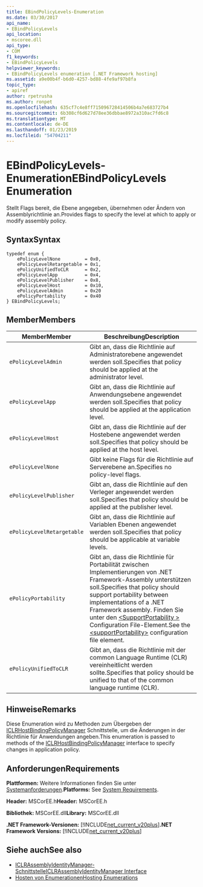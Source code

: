 ```yaml
---
title: EBindPolicyLevels-Enumeration
ms.date: 03/30/2017
api_name:
- EBindPolicyLevels
api_location:
- mscoree.dll
api_type:
- COM
f1_keywords:
- EBindPolicyLevels
helpviewer_keywords:
- EBindPolicyLevels enumeration [.NET Framework hosting]
ms.assetid: a9e00b4f-b6d0-4257-bd88-4fe9af97b8fa
topic_type:
- apiref
author: rpetrusha
ms.author: ronpet
ms.openlocfilehash: 635cf7c4e8ff715096728414506b4a7e683727b4
ms.sourcegitcommit: 6b308cf6d627d78ee36dbbae8972a310ac7fd6c8
ms.translationtype: MT
ms.contentlocale: de-DE
ms.lasthandoff: 01/23/2019
ms.locfileid: "54704211"
---
```

# <a name="ebindpolicylevels-enumeration"></a><span data-ttu-id="bf70c-102">EBindPolicyLevels-Enumeration</span><span class="sxs-lookup"><span data-stu-id="bf70c-102">EBindPolicyLevels Enumeration</span></span>
<span data-ttu-id="bf70c-103">Stellt Flags bereit, die Ebene angegeben, übernehmen oder Ändern von Assemblyrichtlinie an.</span><span class="sxs-lookup"><span data-stu-id="bf70c-103">Provides flags to specify the level at which to apply or modify assembly policy.</span></span>  
  
## <a name="syntax"></a><span data-ttu-id="bf70c-104">Syntax</span><span class="sxs-lookup"><span data-stu-id="bf70c-104">Syntax</span></span>  
  
```  
typedef enum {  
    ePolicyLevelNone         = 0x0,  
    ePolicyLevelRetargetable = 0x1,  
    ePolicyUnifiedToCLR      = 0x2,  
    ePolicyLevelApp          = 0x4,  
    ePolicyLevelPublisher    = 0x8,  
    ePolicyLevelHost         = 0x10,  
    ePolicyLevelAdmin        = 0x20  
    ePolicyPortability       = 0x40  
} EBindPolicyLevels;  
```  
  
## <a name="members"></a><span data-ttu-id="bf70c-105">Member</span><span class="sxs-lookup"><span data-stu-id="bf70c-105">Members</span></span>  
  
|<span data-ttu-id="bf70c-106">Member</span><span class="sxs-lookup"><span data-stu-id="bf70c-106">Member</span></span>|<span data-ttu-id="bf70c-107">Beschreibung</span><span class="sxs-lookup"><span data-stu-id="bf70c-107">Description</span></span>|  
|------------|-----------------|  
|`ePolicyLevelAdmin`|<span data-ttu-id="bf70c-108">Gibt an, dass die Richtlinie auf Administratorebene angewendet werden soll.</span><span class="sxs-lookup"><span data-stu-id="bf70c-108">Specifies that policy should be applied at the administrator level.</span></span>|  
|`ePolicyLevelApp`|<span data-ttu-id="bf70c-109">Gibt an, dass die Richtlinie auf Anwendungsebene angewendet werden soll.</span><span class="sxs-lookup"><span data-stu-id="bf70c-109">Specifies that policy should be applied at the application level.</span></span>|  
|`ePolicyLevelHost`|<span data-ttu-id="bf70c-110">Gibt an, dass die Richtlinie auf der Hostebene angewendet werden soll.</span><span class="sxs-lookup"><span data-stu-id="bf70c-110">Specifies that policy should be applied at the host level.</span></span>|  
|`ePolicyLevelNone`|<span data-ttu-id="bf70c-111">Gibt keine Flags für die Richtlinie auf Serverebene an.</span><span class="sxs-lookup"><span data-stu-id="bf70c-111">Specifies no policy-level flags.</span></span>|  
|`ePolicyLevelPublisher`|<span data-ttu-id="bf70c-112">Gibt an, dass die Richtlinie auf den Verleger angewendet werden soll.</span><span class="sxs-lookup"><span data-stu-id="bf70c-112">Specifies that policy should be applied at the publisher level.</span></span>|  
|`ePolicyLevelRetargetable`|<span data-ttu-id="bf70c-113">Gibt an, dass die Richtlinie auf Variablen Ebenen angewendet werden soll.</span><span class="sxs-lookup"><span data-stu-id="bf70c-113">Specifies that policy should be applicable at variable levels.</span></span>|  
|`ePolicyPortability`|<span data-ttu-id="bf70c-114">Gibt an, dass die Richtlinie für Portabilität zwischen Implementierungen von .NET Framework-Assembly unterstützen soll.</span><span class="sxs-lookup"><span data-stu-id="bf70c-114">Specifies that policy should support portability between implementations of a .NET Framework assembly.</span></span> <span data-ttu-id="bf70c-115">Finden Sie unter den [ \<SupportPortability >](../../../../docs/framework/configure-apps/file-schema/runtime/supportportability-element.md) Configuration File-Element.</span><span class="sxs-lookup"><span data-stu-id="bf70c-115">See the [\<supportPortability>](../../../../docs/framework/configure-apps/file-schema/runtime/supportportability-element.md) configuration file element.</span></span>|  
|`ePolicyUnifiedToCLR`|<span data-ttu-id="bf70c-116">Gibt an, dass die Richtlinie mit der common Language Runtime (CLR) vereinheitlicht werden sollte.</span><span class="sxs-lookup"><span data-stu-id="bf70c-116">Specifies that policy should be unified to that of the common language runtime (CLR).</span></span>|  
  
## <a name="remarks"></a><span data-ttu-id="bf70c-117">Hinweise</span><span class="sxs-lookup"><span data-stu-id="bf70c-117">Remarks</span></span>  
 <span data-ttu-id="bf70c-118">Diese Enumeration wird zu Methoden zum Übergeben der [ICLRHostBindingPolicyManager](../../../../docs/framework/unmanaged-api/hosting/iclrhostbindingpolicymanager-interface.md) Schnittstelle, um die Änderungen in der Richtlinie für Anwendungen angeben.</span><span class="sxs-lookup"><span data-stu-id="bf70c-118">This enumeration is passed to methods of the [ICLRHostBindingPolicyManager](../../../../docs/framework/unmanaged-api/hosting/iclrhostbindingpolicymanager-interface.md) interface to specify changes in application policy.</span></span>  
  
## <a name="requirements"></a><span data-ttu-id="bf70c-119">Anforderungen</span><span class="sxs-lookup"><span data-stu-id="bf70c-119">Requirements</span></span>  
 <span data-ttu-id="bf70c-120">**Plattformen:** Weitere Informationen finden Sie unter [Systemanforderungen](../../../../docs/framework/get-started/system-requirements.md).</span><span class="sxs-lookup"><span data-stu-id="bf70c-120">**Platforms:** See [System Requirements](../../../../docs/framework/get-started/system-requirements.md).</span></span>  
  
 <span data-ttu-id="bf70c-121">**Header:** MSCorEE.h</span><span class="sxs-lookup"><span data-stu-id="bf70c-121">**Header:** MSCorEE.h</span></span>  
  
 <span data-ttu-id="bf70c-122">**Bibliothek:** MSCorEE.dll</span><span class="sxs-lookup"><span data-stu-id="bf70c-122">**Library:** MSCorEE.dll</span></span>  
  
 <span data-ttu-id="bf70c-123">**.NET Framework-Versionen:** [!INCLUDE[net_current_v20plus](../../../../includes/net-current-v20plus-md.md)]</span><span class="sxs-lookup"><span data-stu-id="bf70c-123">**.NET Framework Versions:** [!INCLUDE[net_current_v20plus](../../../../includes/net-current-v20plus-md.md)]</span></span>  
  
## <a name="see-also"></a><span data-ttu-id="bf70c-124">Siehe auch</span><span class="sxs-lookup"><span data-stu-id="bf70c-124">See also</span></span>
- [<span data-ttu-id="bf70c-125">ICLRAssemblyIdentityManager-Schnittstelle</span><span class="sxs-lookup"><span data-stu-id="bf70c-125">ICLRAssemblyIdentityManager Interface</span></span>](../../../../docs/framework/unmanaged-api/hosting/iclrassemblyidentitymanager-interface.md)
- [<span data-ttu-id="bf70c-126">Hosten von Enumerationen</span><span class="sxs-lookup"><span data-stu-id="bf70c-126">Hosting Enumerations</span></span>](../../../../docs/framework/unmanaged-api/hosting/hosting-enumerations.md)

